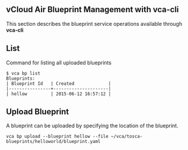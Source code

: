 vCloud Air Blueprint Management with vca-cli
--------------------------------------------

This section describes the blueprint service operations available through **vca-cli**

List
-------------

Command for listing all uploaded blueprints

	$ vca bp list
	Blueprints:
	| Blueprint Id   | Created             |
	|----------------+---------------------|
	| hellow         | 2015-06-12 16:57:12 |

Upload Blueprint
-----------------

A blueprint can be uploaded by specifying the location of the blueprint. 

    vca bp upload --blueprint hellow --file ~/vca/tosca-blueprints/helloworld/blueprint.yaml